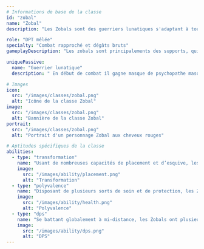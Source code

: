 ```yaml
---
# Informations de base de la classe
id: "zobal"
name: "Zobal"
description: "Les Zobals sont des guerriers lunatiques s'adaptant à toutes les situations. Parfois pleutres, parfois psychopathes, souvent classes, leurs capacités en combat changent du tout au tout selon les masques dont ils s'équipent."

role: "DPT mêlée"
specialty: "Combat rapproché et dégâts bruts"
gameplayDescription: "Les zobals sont principalements des supports, qui peuvent placer, shield, heal (Attention a privilégier un gameplay et pas tenter de tout faire), ils ont une enorme mobilité et peuvent invoquer un double avec les mêmes sorts)"

uniquePassive:
  name: "Guerrier lunatique"
  description: " En début de combat il gagne masque de psychopathe masque du pleutre masque de classe il regagne 3pw si il porte aucun masque en fin de tours"

# Images
icon:
  src: "/images/classes/zobal.png"
  alt: "Icône de la classe Zobal"
image:
  src: "/images/classes/zobal.png"
  alt: "Bannière de la classe Zobal"
portrait:
  src: "/images/classes/zobal.png"
  alt: "Portrait d'un personnage Zobal aux cheveux rouges"

# Aptitudes spécifiques de la classe
abilities:
  - type: "transformation"
    name: "Usant de nombreuses capacités de placement et d’esquive, les Zobals peuvent faciliter le travail de leur équipe, et passer dans le dos de leurs adversaires."
    image:
      src: "/images/ability/placement.png"
      alt: "Transformation"
  - type: "polyvalence"
    name: "Disposant de plusieurs sorts de soin et de protection, les Zobals aident leurs alliés un par un, et peuvent même les ressusciter."
    image:
      src: "/images/ability/health.png"
      alt: "Polyvalence"
  - type: "dps"
    name: "Se battant globalement à mi-distance, les Zobals ont plusieurs styles de combat, selon qu’ils souhaitent attirer l’attention sur eux ou rester à l’écart."
    image:
      src: "/images/ability/dps.png"
      alt: "DPS"
---
```

